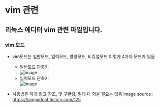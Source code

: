 # vim 관련
## 리눅스 에디터 vim 관련 파일입니다.
### vim 모드
- vim모드는 일반모드, 입력모드, 명령모드, 비쥬얼모드 이렇게 4가지 모드가 있음
  - 일반모드 단축키 <br>
  ![image](https://user-images.githubusercontent.com/44331989/135573548-210246b8-8b99-4b7f-9e97-e78e13d362d1.png)
  - 입력모드 단축키 <br>
  ![image](https://user-images.githubusercontent.com/44331989/135573624-f68a7c49-354e-4f0a-a168-f4caba3608e4.png)

- 사용법은 아래 링크 참조, 및 구글링, 절대 다 외울 필요는 없음
image source : https://languidcat.tistory.com/125 
